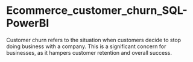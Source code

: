 # Ecommerce_customer_churn_SQL-PowerBI
Customer churn refers to the situation when customers decide to stop doing business with a company. This is a significant concern for businesses, as it hampers customer retention and overall success. 
